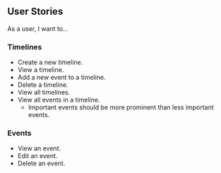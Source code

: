 ## User Stories

As a user, I want to...

### Timelines

- Create a new timeline.
- View a timeline.
- Add a new event to a timeline.
- Delete a timeline.
- View all timelines.
- View all events in a timeline.
  - Important events should be more prominent than less important events.

### Events

- View an event.
- Edit an event.
- Delete an event.
